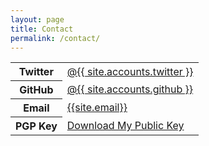 ```yaml
---
layout: page
title: Contact
permalink: /contact/
---
```


<table class="contact-info">
  <tr>
    <th>Twitter</th>
    <td><a href="https://twitter.com/{{ site.accounts.twitter }}">@{{ site.accounts.twitter }}</a></td>
  </tr>
  <tr>
    <th>GitHub</th>
    <td><a href="https://github.com/{{ site.accounts.github }}">@{{ site.accounts.github }}</a></td>
  </tr>
  <tr>
    <th>Email</th>
    <td><a href="mailto:{{site.email}}">{{site.email}}</a></td>
  </tr>
  <tr>
    <th>PGP Key</th>
    <td><a href="https://www.facebook.com/benvreed/publickey/download/">Download My Public Key</a></td>
  </tr>
</table>
